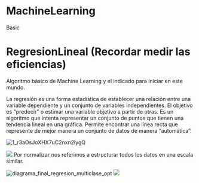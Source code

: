 # MachineLearning
Basic

# RegresionLineal (Recordar medir las eficiencias)
Algoritmo básico de Machine Learning y el indicado para iniciar en este mundo.

La regresión es una forma estadística de establecer una relación entre una variable dependiente y un conjunto de variables independientes. El objetivo es "predecir" o estimar una variable objetivo a partir de otras. Es un algoritmo que intenta representar un conjunto de puntos que tienen una tendencia lineal en una gráfica. Permite encontrar una línea recta que represente de mejor manera un conjunto de datos de manera “automática”.

![1_r3aOsJoXHX7uC2nxn2lygQ](https://user-images.githubusercontent.com/80585738/116330456-3370e580-a793-11eb-8c39-be9e53d172eb.png)

<img src="https://miro.medium.com/max/2400/1*wsBakfF2Geh1zgY4HJbwFQ.gif">
Por normalizar nos referimos a estructurar todos los datos en una escala similar.

![diagrama_final_regresion_multiclase_opt](https://user-images.githubusercontent.com/80585738/116833921-6d6e2d00-ab81-11eb-881a-0c1b0ae5b3ad.png)
<img src="https://media.giphy.com/media/ftAyb0CG1FNAIZt4SO/giphy.gif">


